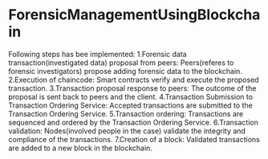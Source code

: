 # ForensicManagementUsingBlockchain

Following steps has bee implemented:
1.Forensic data transaction(investigated data) proposal from peers: Peers(referes to forensic investigators) propose adding forensic data to the blockchain.
2.Execution of chaincode: Smart contracts verify and execute the proposed transaction.
3.Transaction proposal response to peers: The outcome of the proposal is sent back to peers and the client.
4.Transaction Submission to Transaction Ordering Service: Accepted transactions are submitted to the Transaction Ordering Service.
5.Transaction ordering: Transactions are sequenced and ordered by the Transaction Ordering Service.
6.Transaction validation: Nodes(involved people in the case) validate the integrity and compliance of the transactions.
7.Creation of a block: Validated transactions are added to a new block in the blockchain.
